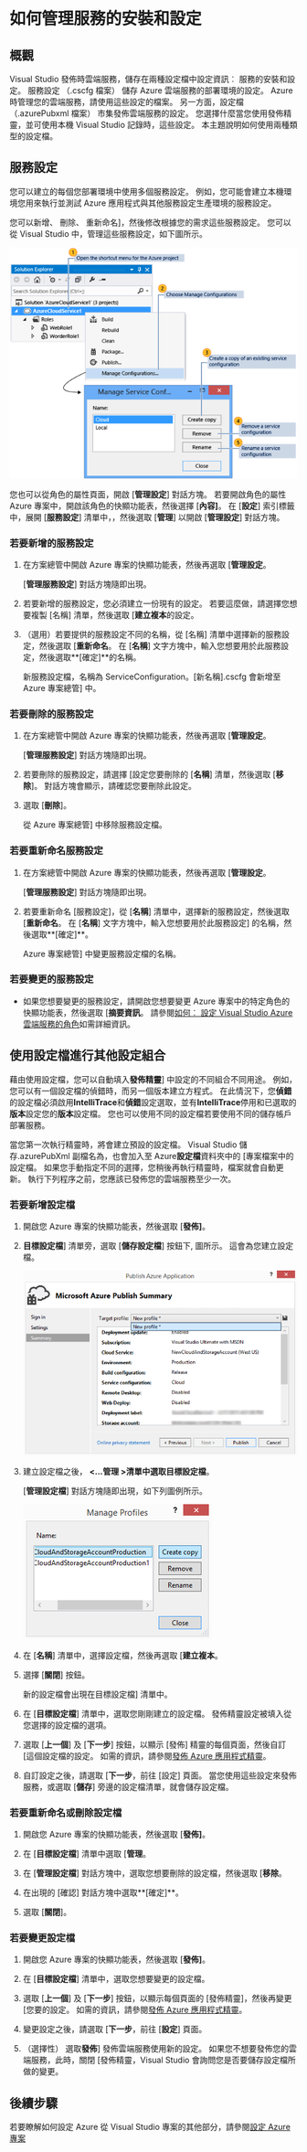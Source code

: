 <properties
   pageTitle="如何管理服務的安裝和設定 |Microsoft Azure"
   description="瞭解如何使用服務的安裝和設定設定檔 |其中部署環境設定儲存並發佈的雲端服務設定]。"
   services="visual-studio-online"
   documentationCenter="na"
   authors="TomArcher"
   manager="douge"
   editor="" />
<tags
   ms.service="multiple"
   ms.devlang="dotnet"
   ms.topic="article"
   ms.tgt_pltfrm="na"
   ms.workload="multiple"
   ms.date="08/15/2016"
   ms.author="tarcher" />

# <a name="how-to-manage-service-configurations-and-profiles"></a>如何管理服務的安裝和設定

## <a name="overview"></a>概觀

Visual Studio 發佈時雲端服務，儲存在兩種設定檔中設定資訊︰ 服務的安裝和設定。 服務設定 （.cscfg 檔案） 儲存 Azure 雲端服務的部署環境的設定。 Azure 時管理您的雲端服務，請使用這些設定的檔案。 另一方面，設定檔 （.azurePubxml 檔案） 市集發佈雲端服務的設定。 您選擇什麼當您使用發佈精靈，並可使用本機 Visual Studio 記錄時，這些設定。 本主題說明如何使用兩種類型的設定檔。

## <a name="service-configurations"></a>服務設定

您可以建立的每個您部署環境中使用多個服務設定。 例如，您可能會建立本機環境您用來執行並測試 Azure 應用程式與其他服務設定生產環境的服務設定。

您可以新增、 刪除、 重新命名]，然後修改根據您的需求這些服務設定。 您可以從 Visual Studio 中，管理這些服務設定，如下圖所示。

![管理服務設定](./media/vs-azure-tools-service-configurations-and-profiles-how-to-manage/manage-service-config.png)

您也可以從角色的屬性頁面，開啟 [**管理設定**] 對話方塊。 若要開啟角色的屬性 Azure 專案中，開啟該角色的快顯功能表，然後選擇 [**內容]**。 在 [**設定**] 索引標籤中，展開 [**服務設定**] 清單中，，然後選取 [**管理**] 以開啟 [**管理設定**] 對話方塊。

### <a name="to-add-a-service-configuration"></a>若要新增的服務設定

1. 在方案總管中開啟 Azure 專案的快顯功能表，然後再選取 [**管理設定**。

    [**管理服務設定**] 對話方塊隨即出現。

1. 若要新增的服務設定，您必須建立一份現有的設定。 若要這麼做，請選擇您想要複製 [名稱] 清單，然後選取 [**建立複本**的設定。

1. （選用）若要提供的服務設定不同的名稱，從 [名稱] 清單中選擇新的服務設定，然後選取 [**重新命名**。 在 [**名稱**] 文字方塊中，輸入您想要用於此服務設定，然後選取**[確定]**的名稱。

    新服務設定檔，名稱為 ServiceConfiguration。[新名稱].cscfg 會新增至 Azure 專案總管] 中。


### <a name="to-delete-a-service-configuration"></a>若要刪除的服務設定

1. 在方案總管中開啟 Azure 專案的快顯功能表，然後再選取 [**管理設定**。

    [**管理服務設定**] 對話方塊隨即出現。

1. 若要刪除的服務設定，請選擇 [設定您要刪除的 [**名稱**] 清單，然後選取 [**移除**]。 對話方塊會顯示，請確認您要刪除此設定。

1. 選取 [**刪除**]。

     從 Azure 專案總管] 中移除服務設定檔。


### <a name="to-rename-a-service-configuration"></a>若要重新命名服務設定

1. 在方案總管中開啟 Azure 專案的快顯功能表，然後再選取 [**管理設定**。

    [**管理服務設定**] 對話方塊隨即出現。

1. 若要重新命名 [服務設定]，從 [**名稱**] 清單中，選擇新的服務設定，然後選取 [**重新命名**。 在 [**名稱**] 文字方塊中，輸入您想要用於此服務設定] 的名稱，然後選取**[確定]**。

    Azure 專案總管] 中變更服務設定檔的名稱。

### <a name="to-change-a-service-configuration"></a>若要變更的服務設定

- 如果您想要變更的服務設定，請開啟您想要變更 Azure 專案中的特定角色的快顯功能表，然後選取 [**摘要資訊**。 請參閱[如何︰ 設定 Visual Studio Azure 雲端服務的角色](https://msdn.microsoft.com/library/azure/hh369931.aspx)如需詳細資訊。

## <a name="make-different-setting-combinations-by-using-profiles"></a>使用設定檔進行其他設定組合

藉由使用設定檔，您可以自動填入**發佈精靈**] 中設定的不同組合不同用途。 例如，您可以有一個設定檔的偵錯時，而另一個版本建立方程式。 在此情況下，您**偵錯**的設定檔必須啟用**IntelliTrace**和**偵錯**設定選取，並有**IntelliTrace**停用和已選取的**版本**設定您的**版本**設定檔。 您也可以使用不同的設定檔若要使用不同的儲存帳戶部署服務。

當您第一次執行精靈時，將會建立預設的設定檔。 Visual Studio 儲存.azurePubXml 副檔名為，也會加入至 Azure**設定檔**資料夾中的 [專案檔案中的設定檔。 如果您手動指定不同的選擇，您稍後再執行精靈時，檔案就會自動更新。 執行下列程序之前，您應該已發佈您的雲端服務至少一次。

### <a name="to-add-a-profile"></a>若要新增設定檔

1. 開啟您 Azure 專案的快顯功能表，然後選取 [**發佈]**。

1. **目標設定檔**] 清單旁，選取 [**儲存設定檔**] 按鈕下, 圖所示。 這會為您建立設定檔。

    ![建立新的設定檔](./media/vs-azure-tools-service-configurations-and-profiles-how-to-manage/create-new-profile.png)

1. 建立設定檔之後， **<...管理 >**清單中選取**目標設定檔**。

    [**管理設定檔**] 對話方塊隨即出現，如下列圖例所示。

    ![[管理設定檔] 對話方塊](./media/vs-azure-tools-service-configurations-and-profiles-how-to-manage/manage-profiles.png)

1. 在 [**名稱**] 清單中，選擇設定檔，然後再選取 [**建立複本**。

1. 選擇 [**關閉**] 按鈕。

    新的設定檔會出現在目標設定檔] 清單中。

1. 在 [**目標設定檔**] 清單中，選取您剛剛建立的設定檔。 發佈精靈設定被填入從您選擇的設定檔的選項。

1. 選取 [**上一個**] 及 [**下一步**] 按鈕，以顯示 [發佈] 精靈的每個頁面，然後自訂 [這個設定檔的設定。 如需的資訊，請參閱[發佈 Azure 應用程式精靈](http://go.microsoft.com/fwlink/p/?LinkID=623085)。

1. 自訂設定之後，請選取 [**下一步**，前往 [設定] 頁面。 當您使用這些設定來發佈服務，或選取 [**儲存**] 旁邊的設定檔清單，就會儲存設定檔。

### <a name="to-rename-or-delete-a-profile"></a>若要重新命名或刪除設定檔

1. 開啟您 Azure 專案的快顯功能表，然後選取 [**發佈]**。

1. 在 [**目標設定檔**] 清單中選取 [**管理**。

1. 在 [**管理設定檔**] 對話方塊中，選取您想要刪除的設定檔，然後選取 [**移除**。

1. 在出現的 [確認] 對話方塊中選取**[確定]**。

1. 選取 [**關閉**]。

### <a name="to-change-a-profile"></a>若要變更設定檔

1. 開啟您 Azure 專案的快顯功能表，然後選取 [**發佈]**。

1. 在 [**目標設定檔**] 清單中，選取您想要變更的設定檔。

1. 選取 [**上一個**] 及 [**下一步**] 按鈕，以顯示每個頁面的 [發佈精靈]，然後再變更 [您要的設定。 如需的資訊，請參閱[發佈 Azure 應用程式精靈](http://go.microsoft.com/fwlink/p/?LinkID=623085)。

1. 變更設定之後，請選取 [**下一步**，前往 [**設定**] 頁面。

1. （選擇性） 選取**發佈**] 發佈雲端服務使用新的設定。 如果您不想要發佈您的雲端服務，此時，關閉 [發佈精靈，Visual Studio 會詢問您是否要儲存設定檔所做的變更。

## <a name="next-steps"></a>後續步驟

若要瞭解如何設定 Azure 從 Visual Studio 專案的其他部分，請參閱[設定 Azure 專案](http://go.microsoft.com/fwlink/p/?LinkID=623075)
